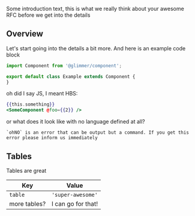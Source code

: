 Some introduction text, this is what we really think about your awesome RFC before we get into the details

## Overview

Let's start going into the details a bit more. And here is an example code block

```js
import Component from '@glimmer/component';

export default class Example extends Component {
}
```

oh did I say JS, I meant HBS:

```handlebars
{{this.something}}
<SomeComponent @foo={{2}} />
```


or what does it look like with no language defined at all?

```
`ohNO` is an error that can be output but a command. If you get this error please inform us immediately
```

## Tables

Tables are great

| Key          | Value                                      |
| ------------ | ------------------------------------------ |
| `table`      | `'super-awesome'`                          |
| more tables? | I can go for that!                         |

